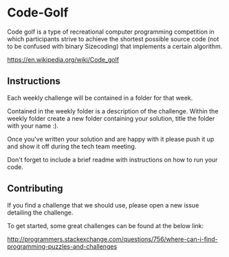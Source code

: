 # Code-Golf

Code golf is a type of recreational computer programming competition in which participants strive to achieve the shortest possible source code (not to be confused with binary Sizecoding) that implements a certain algorithm.

https://en.wikipedia.org/wiki/Code_golf

## Instructions

Each weekly challenge will be contained in a folder for that week.

Contained in the weekly folder is a description of the challenge. Within the weekly folder create a new folder containing your solution, title the folder with your name :).

Once you've written your solution and are happy with it please push it up and show it off during the tech team meeting.

Don't forget to include a brief readme with instructions on how to run your code.

## Contributing

If you find a challenge that we should use, please open a new issue detailing the challenge.

To get started, some great challenges can be found at the below link:

http://programmers.stackexchange.com/questions/756/where-can-i-find-programming-puzzles-and-challenges
